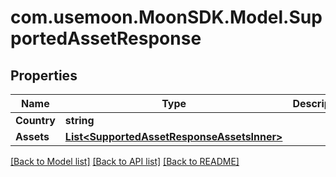 # com.usemoon.MoonSDK.Model.SupportedAssetResponse

## Properties

| Name        | Type                                                                                 | Description | Notes |
| ----------- | ------------------------------------------------------------------------------------ | ----------- | ----- |
| **Country** | **string**                                                                           |             |       |
| **Assets**  | [**List\<SupportedAssetResponseAssetsInner>**](supportedassetresponseassetsinner.md) |             |       |

[\[Back to Model list\]](./#documentation-for-models) [\[Back to API list\]](./#documentation-for-api-endpoints) [\[Back to README\]](./)
